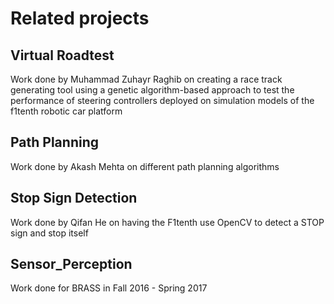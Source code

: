 # Related projects

## Virtual Roadtest

Work done by Muhammad Zuhayr Raghib on creating a race track generating tool using a genetic algorithm-based approach to test the performance of steering controllers deployed on simulation models of the f1tenth robotic car platform

## Path Planning

Work done by Akash Mehta on different path planning algorithms

## Stop Sign Detection

Work done by Qifan He on having the F1tenth use OpenCV to detect a STOP sign and stop itself

## Sensor_Perception

Work done for BRASS in Fall 2016 - Spring 2017

